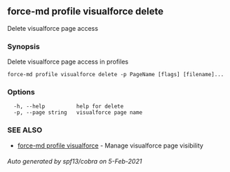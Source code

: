 ## force-md profile visualforce delete

Delete visualforce page access

### Synopsis

Delete visualforce page access in profiles

```
force-md profile visualforce delete -p PageName [flags] [filename]...
```

### Options

```
  -h, --help          help for delete
  -p, --page string   visualforce page name
```

### SEE ALSO

* [force-md profile visualforce](force-md_profile_visualforce.md)	 - Manage visualforce page visibility

###### Auto generated by spf13/cobra on 5-Feb-2021
